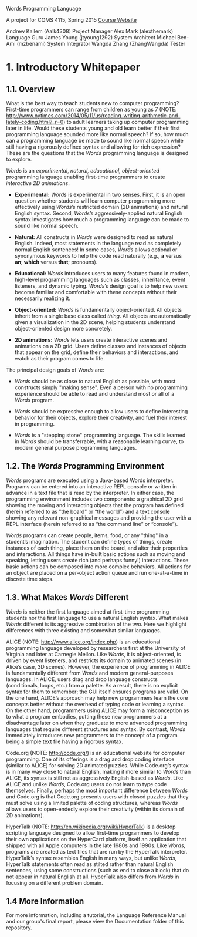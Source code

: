 Words Programming Language

A project for COMS 4115, Spring 2015
[Course Website](http://www.cs.columbia.edu/~aho/cs4115/)

Andrew Kallem (Aalk4308)		Project Manager
Alex Mark (alexthemark)			Language Guru
James Young (jtyoung1292)		System Architect
Michael Ben-Ami (mzbenami)		System Integrator
Wangda Zhang (ZhangWangda)		Tester

# 1. Introductory Whitepaper

## 1.1. Overview

What is the best way to teach students new to computer programming?  First-time programmers can range from children as young as 7 (NOTE:  http://www.nytimes.com/2014/05/11/us/reading-writing-arithmetic-and-lately-coding.html?_r=0) to adult learners taking up computer programming later in life.  Would these students young and old learn better if their first programming language sounded more like normal speech?  If so, how much can a programming language be made to sound like normal speech while still having a rigorously defined syntax and allowing for rich expression?  These are the questions that the *Words* programming language is designed to explore.

*Words* is an *experimental*, *natural, educational, object-oriented* programming language enabling first-time programmers to create *interactive 2D animations*.

* **Experimental:** *Words* is experimental in two senses.  First, it is an open question whether students will learn computer programming more effectively using *Words*’s restricted domain (2D animations) and natural English syntax.  Second, *Words*’s aggressively-applied natural English syntax investigates how much a programming language can be made to sound like normal speech.

* **Natural:** All constructs in *Words* were designed to read as natural English.  Indeed, most statements in the language read as completely normal English sentences!  In some cases, *Words* allows optional or synonymous keywords to help the code read naturally (e.g., **a** versus **an**; **which** versus **that**; pronouns).

* **Educational:** *Words* introduces users to many features found in modern, high-level programming languages such as classes, inheritance, event listeners, and dynamic typing.  *Words*’s design goal is to help new users become familiar and comfortable with these concepts without their necessarily realizing it.

* **Object-oriented:** *Words* is fundamentally object-oriented.  All objects inherit from a single base class called *thing*. All objects are automatically given a visualization in the 2D scene, helping students understand object-oriented design more concretely.

* **2D animations:** *Words* lets users create interactive scenes and animations on a 2D grid.  Users define classes and instances of objects that appear on the grid, define their behaviors and interactions, and watch as their program comes to life.

The principal design goals of *Words* are:

* *Words* should be as close to natural English as possible, with most constructs simply "making sense".  Even a person with no programming experience should be able to read and understand most or all of a *Words* program.

* *Words* should be expressive enough to allow users to define interesting behavior for their objects, explore their creativity, and fuel their interest in programming.

* *Words* is a "stepping stone" programming language.  The skills learned in *Words* should be transferrable, with a reasonable learning curve, to modern general purpose programming languages.

## 1.2. The *Words* Programming Environment

*Words* programs are executed using a Java-based Words interpreter.  Programs can be entered into an interactive REPL console or written in advance in a text file that is read by the interpreter.  In either case, the programming environment includes two components: a graphical 2D grid showing the moving and interacting objects that the program has defined (herein referred to as "the board" or “the world”) and a text console showing any relevant non-graphical messages and providing the user with a REPL interface (herein referred to as “the command line” or “console”).

*Words* programs can create people, items, food, or any "thing" in a student’s imagination.  The student can define types of things, create instances of each thing, place them on the board, and alter their properties and interactions.  All things have in-built basic actions such as moving and speaking, letting users create rich (and perhaps funny!) interactions.  These basic actions can be composed into more complex behaviors.  All actions for an object are placed on a per-object action queue and run one-at-a-time in discrete time steps.

## 1.3. What Makes *Words* Different

*Words* is neither the first language aimed at first-time programming students nor the first language to use a natural English syntax.  What makes *Words* different is its aggressive combination of the two.  Here we highlight differences with three existing and somewhat similar languages.

ALICE (NOTE:  http://www.alice.org/index.php) is an educational programming language developed by researchers first at the University of Virginia and later at Carnegie Mellon.  Like *Words*, it is object-oriented, is driven by event listeners, and restricts its domain to animated scenes (in Alice’s case, 3D scenes).  However, the experience of programming in ALICE is fundamentally different from *Words* and modern general-purposes languages.  In ALICE, users drag and drop language constructs (conditionals, loops, etc.) from a palette.  As a result, there is no explicit syntax for them to remember; the GUI itself ensures programs are valid.  On the one hand, ALICE’s approach may help new programmers learn the core concepts better without the overhead of typing code or learning a syntax.  On the other hand, programmers using ALICE may form a misconception as to what a program embodies, putting these new programmers at a disadvantage later on when they graduate to more advanced programming languages that require different structures and syntax.  By contrast, *Words* immediately introduces new programmers to the concept of a program being a simple text file having a rigorous syntax.

Code.org (NOTE:  http://code.org/) is an educational website for computer programming.  One of its offerings is a drag and drop coding interface (similar to ALICE) for solving 2D animated puzzles.  While Code.org’s syntax is in many way close to natural English, making it more similar to *Words* than ALICE, its syntax is still not as aggressively English-based as *Words*.  Like ALICE and unlike *Words*, Code.org users do not learn to type code themselves.  Finally, perhaps the most important difference between *Words* and Code.org is that Code.org presents users with closed puzzles that they must solve using a limited palette of coding structures, whereas *Words* allows users to open-endedly explore their creativity (within its domain of 2D animations).

HyperTalk (NOTE:  http://en.wikipedia.org/wiki/HyperTalk) is a desktop scripting language designed to allow first-time programmers to develop their own applications on the HyperCard platform, itself an application that shipped with all Apple computers in the late 1980s and 1990s.  Like *Words*, programs are created as text files that are run by the HyperTalk interpreter. HyperTalk’s syntax resembles English in many ways, but unlike *Words*, HyperTalk statements often read as stilted rather than natural English sentences, using some constructions (such as end to close a block) that do not appear in natural English at all.  HyperTalk also differs from *Words* in focusing on a different problem domain.

## 1.4 More Information

For more information, including a tutorial, the Language Reference Manual and our group's final report, please view the Documentation folder of this repository. 
